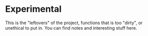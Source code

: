 # Experimental

This is the "leftovers" of the project, functions that is too "dirty", or unethical to put in. You can find notes and interesting stuff here.
